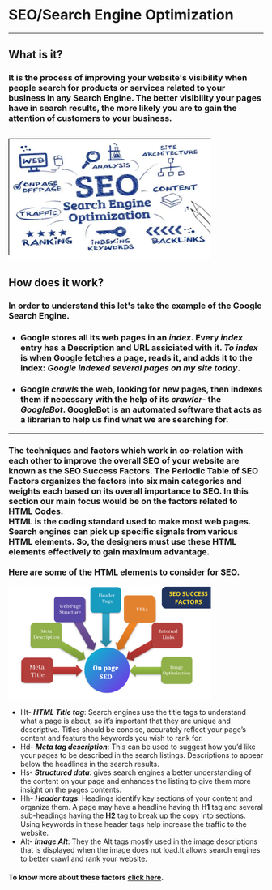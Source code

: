 # SEO/Search Engine Optimization
----
## What is it?
 ### It is the process of improving your website's visibility when people search for products or services related to your business in any Search Engine. The better visibility your pages have in search results, the more likely you are to gain the attention of customers to your business.
 <img src="img/SEO_img.png" width="400"><br>
 ----
 ## How does it work?
 ### In order to understand this let's take the example of the Google Search Engine.
 - ### Google stores all its web pages in an ***index***. Every ***index*** entry has a Description and URL assiciated with it. *To index* is when Google fetches a page, reads it, and adds it to the index: *Google indexed several pages on my site today*.
 - ### Google *crawls* the web, looking for new pages, then indexes them if necessary with the help of its *crawler*- the *GoogleBot*. GoogleBot is an automated software that acts as a librarian to help us find what we are searching for.<br>
 ----
### The techniques and factors which work in co-relation with each other to improve the overall SEO of your website are known as the SEO Success Factors. The Periodic Table of SEO Factors organizes the factors into six main categories and weights each based on its overall importance to SEO. In this section our main focus would be on the factors related to HTML Codes.<br>HTML is the coding standard used to make most web pages. Search engines can pick up specific signals from various HTML elements. So, the designers must use these HTML elements effectively to gain maximum advantage.<br><br>Here are some of the HTML elements to consider for SEO.
<img src="img/SEO(HTML).png" width="400"><br>
- Ht- ***HTML Title tag***: Search engines use the title tags to understand what a page is about, so it’s important that they are unique and descriptive. Titles should be concise, accurately reflect your page’s content and feature the keywords you wish to rank for.
- Hd- ***Meta tag description***: This can be used to suggest how you’d like your pages to be described in the search listings. Descriptions to appear below the headlines in the search results. 
- Hs- ***Structured data***: gives search engines a better understanding of the content on your page and enhances the listing to give them more insight on the pages contents.
- Hh- ***Header tags***: Headings identify key sections of your content and organize them. A page may have a headline having th **H1** tag and several sub-headings having the **H2** tag  to break up the copy into sections. Using keywords in these header tags help increase the traffic to the website.
- Alt- ***Image Alt***: They the Alt tags mostly used in the image descriptions that is displayed when the image does not load.It allows search engines to better crawl and rank your website.

 


#### To know more about these factors [click here](https://iquelab.in/the-periodic-table-of-seo-success-factors-2021/).
